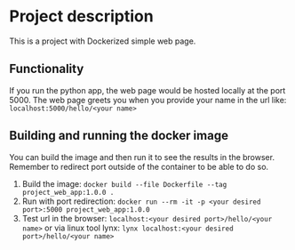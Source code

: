 # Project description

This is a project with Dockerized simple web page.

## Functionality 

If you run the python app, the web page would be hosted locally at the port 5000.
The web page greets you when you provide your name in the url like:
`localhost:5000/hello/<your name>`

## Building and running the docker image

You can build the image and then run it to see the results in the browser. 
Remember to redirect port outside of the container to be able to do so.

1. Build the image: 
`docker build --file Dockerfile --tag project_web_app:1.0.0 .`
2. Run with port redirection: 
`docker run --rm -it -p <your desired port>:5000 project_web_app:1.0.0`
3. Test url in the browser: 
`localhost:<your desired port>/hello/<your name>`
or via linux tool lynx:
`lynx localhost:<your desired port>/hello/<your name>`
